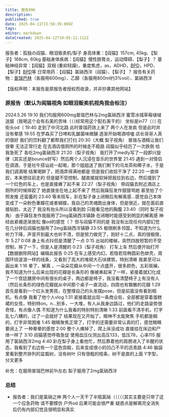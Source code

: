 ```yaml
---
title: 报告096
description: 
published: true
date: 2025-04-11T15:58:39.009Z
tags: 
editor: markdown
dateCreated: 2025-04-12T10:05:12.112Z
---
```


报告者：孤独の阎猫、眼泪贩卖机/梨子
身高体重：【阎猫】157cm, 45kg、【梨子】168cm, 60kg
基础身体疾病：【阎猫】慢性肠胃炎，运动障碍、【梨子】？
基础神经异常：【阎猫】双相 (重抑轻躁)，重度焦虑，as，ADHD，[BPD](/psychiatry/边缘型人格障碍（BPD）)，HPD、【梨子】[BPD](/psychiatry/边缘型人格障碍（BPD）)等
日常用药：【阎猫】氯硝西泮（阎猫）、【梨子】？
报告有关药物：[普瑞巴林](/drug/PR80/)（各服用600mg）、乙醇（各服用800ml约3%vol）、氯硝西泮

【版权声明：本报告是原报告者授权而收录，并非抄袭其他网站】
### 原报告（默认为阎猫视角 如眼泪贩卖机视角我会标注）
2024.5.26
19:10 我们均服用600mg普瑞巴林与2mg氯硝西泮 蜜雪冰城草莓啵啵送服（我喝这个会有右美的苦味（（（经常用这个配右美干的） 坐标是in77（（（ 在街头od（
19:40 走到了中河北路 此时普瑞药效上来了 两个人在发疯 但是此时并没有晕感
19:55 在罗森买了日啤和乳酸菌味微醺 逐渐开始喝酒唠嗑 店长哥哥人真的很好 我们的饮料翻了都帮我们打扫
20:30（大概 梨子视角） 普瑞与酒精让我们很晕 无法正常行走 在去酒店借厕所的时候走不稳路 阎猫似乎经历了一次跌倒 给我急死了 各吃2mg氯硝西泮
21:20（梨子视角） 我打开了medly写了一段即兴旋律（其实还是bounce好写）然后两个人沉浸在音乐的世界里
21:45 遇到一对情侣在调酒，于是社牛搭讪说一起喝，那个姐姐送了我们剩下的乌龙茶和椰子水，于是我们调酒喝 结果喝醉了，把酒弄得满地都是 但是我们收拾干净了
22:20 一直摔跤，本来想往前走的 但是腿不受控制，腿直接就软掉把我拉到右边，然后撞到了一个红色的车上，也是直接瘫了起不来
22:27（梨子视角） 带阎猫去附近酒店上厕所的时候摔跤了 她直接坐在地上起不来了 然后我躁狂发作狠狠骂她 甚至拍了个照发推 还蛮蕾的
23:40 等末班车，趴在梨子身上闭眼后有解离感…感觉自己本体变成了一朵粉色重瓣花或者蝴蝶，我自己的灵魂跑出身体，但是很近，就在面前直接贴脸，太近了 我没有抬头所以没看到脸 只能看见他的胸腹
23:40（同时 梨子视角） 由于躁狂发作我服用了2mg氯硝西泮镇静 在闭眼时能感受到明显的解离感 神经由紧绷逐渐放松 像od的感觉（？ 但与阎猫不同的是 我没有出现任何内部幻觉 在几分钟后阎猫也服用了2mg氯硝西泮镇静
23:55 极限刷多邻国，不知道为什么听力下降，声音开到最大也听不清，但是努力做完了，刚好十二点，真的很极限，牛
5.27 0:08 身上有点抖但是清醒了一点
0:15 出站的楼梯，突然四肢短暂的不受控制，摔了一下，但是人是清醒的
0:23（梨子视角） 打车上车 然后便开始打开【数据删除网站】编辑此报告
0:25 在车上感受内幻，若隐若现椭圆彩色蚌壳，周围环绕波浪一样的线条，又看到了高大的堆砌大石块建筑，特别清晰 我甚至可以画出来
1:16 晕了，解离 ，一朵朵花瓣从中间一个点盛开，很多颜色，五彩斑斓，我不知道为什么后来出现的花瓣是长条形的 像被串起来了一样，紧接着就幻化成了一个宫廷膳房中间有很长的桌子，两边都是椅子，我没看清楚椅子上有没有人（然后长条形的绿色花瓣就从中间那个桌子一直流动，四周也有飘散的花瓣
1:29 首先是看到一个红头发男孩，在整理自己的头发摆pose，但是前面没有看到相机，有点像 我看了他个人vlog
1:31 紧接着就出现一条商业街，全部都是穿着蛋糕裙的女孩，特别特on。n…别多，一大堆，有人从我身边路过，他们的走路姿势很奇怪，有点像人偶 不知道为什么我看的特别特别清晰
1:33 前面看不清手机，打字乱七八糟的，过了一会就好了 结果现在又开始了，眼神不太能聚焦 手机都是糊的，打字非常困难
1:45 眼睛聚焦正常了，打字的还需要非常认真的打，感觉眼睛要闭上了 一种晕晕的感觉
2:00 整个人瘫掉了，爬上床没成功 直接挂在床边和尸体一样了
3:10 阎猫感觉呼吸急促 使用血压仪测出高压133，低压78，心率115 服用了氯硝西泮2mg
4:40 趴在梨子身上看他忙，然后靠着他的肩膀进入了半醒的状态，我看到了右边有一个蓝色宫殿，后来变成很小的凹凸不平的沥青路
4:46 脑袋里看到整齐排列的盆栽树，没有树叶 只有很粗的枝条，树干是直的上面 Y字型，分叉更多

补充：在服用普瑞巴林前1h左右 梨子服用了2mg氯硝西泮

### 总结
- 报告者：我们是氯硝之神 两个人一天干了半瓶氯硝（（（（（其实主要是只带了这一个应急药物 请不要模仿 户外od 后果可能会很严重 疑惑点是解离完全消失后仍有内部幻觉且很明显和真实
